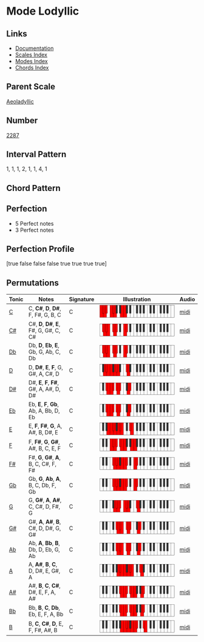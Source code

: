 # Mode Lodyllic

## Links

- [Documentation](README.md)
- [Scales Index](Scales.md)
- [Modes Index](Modes.md)
- [Chords Index](Chords.md)

## Parent Scale

[Aeoladyllic](ScaleAeoladyllic.md)

## Number

[2287](https://ianring.com/musictheory/scales/2287)

## Interval Pattern

1, 1, 1, 2, 1, 1, 4, 1

## Chord Pattern



## Perfection

- 5 Perfect notes
- 3 Perfect notes

## Perfection Profile

[true false false false true true true true]

## Permutations

| Tonic | Notes | Signature | Illustration | Audio |
|-------|-------|-----------|--------------|-------|
| [C](ModeCNaturalLodyllic.md) | C, **C#**, **D**, **D#**, F, F#, G, B, C | C | ![CNaturalLodyllic](ModeCNaturalLodyllic.png) | [midi](https://github.com/edipermadi/music/blob/main/docs/ModeCNaturalLodyllic.mid?raw=true) |
| [C#](ModeCSharpLodyllic.md) | C#, **D**, **D#**, **E**, F#, G, G#, C, C# | C | ![CSharpLodyllic](ModeCSharpLodyllic.png) | [midi](https://github.com/edipermadi/music/blob/main/docs/ModeCSharpLodyllic.mid?raw=true) |
| [Db](ModeDFlatLodyllic.md) | Db, **D**, **Eb**, **E**, Gb, G, Ab, C, Db | C | ![DFlatLodyllic](ModeDFlatLodyllic.png) | [midi](https://github.com/edipermadi/music/blob/main/docs/ModeDFlatLodyllic.mid?raw=true) |
| [D](ModeDNaturalLodyllic.md) | D, **D#**, **E**, **F**, G, G#, A, C#, D | C | ![DNaturalLodyllic](ModeDNaturalLodyllic.png) | [midi](https://github.com/edipermadi/music/blob/main/docs/ModeDNaturalLodyllic.mid?raw=true) |
| [D#](ModeDSharpLodyllic.md) | D#, **E**, **F**, **F#**, G#, A, A#, D, D# | C | ![DSharpLodyllic](ModeDSharpLodyllic.png) | [midi](https://github.com/edipermadi/music/blob/main/docs/ModeDSharpLodyllic.mid?raw=true) |
| [Eb](ModeEFlatLodyllic.md) | Eb, **E**, **F**, **Gb**, Ab, A, Bb, D, Eb | C | ![EFlatLodyllic](ModeEFlatLodyllic.png) | [midi](https://github.com/edipermadi/music/blob/main/docs/ModeEFlatLodyllic.mid?raw=true) |
| [E](ModeENaturalLodyllic.md) | E, **F**, **F#**, **G**, A, A#, B, D#, E | C | ![ENaturalLodyllic](ModeENaturalLodyllic.png) | [midi](https://github.com/edipermadi/music/blob/main/docs/ModeENaturalLodyllic.mid?raw=true) |
| [F](ModeFNaturalLodyllic.md) | F, **F#**, **G**, **G#**, A#, B, C, E, F | C | ![FNaturalLodyllic](ModeFNaturalLodyllic.png) | [midi](https://github.com/edipermadi/music/blob/main/docs/ModeFNaturalLodyllic.mid?raw=true) |
| [F#](ModeFSharpLodyllic.md) | F#, **G**, **G#**, **A**, B, C, C#, F, F# | C | ![FSharpLodyllic](ModeFSharpLodyllic.png) | [midi](https://github.com/edipermadi/music/blob/main/docs/ModeFSharpLodyllic.mid?raw=true) |
| [Gb](ModeGFlatLodyllic.md) | Gb, **G**, **Ab**, **A**, B, C, Db, F, Gb | C | ![GFlatLodyllic](ModeGFlatLodyllic.png) | [midi](https://github.com/edipermadi/music/blob/main/docs/ModeGFlatLodyllic.mid?raw=true) |
| [G](ModeGNaturalLodyllic.md) | G, **G#**, **A**, **A#**, C, C#, D, F#, G | C | ![GNaturalLodyllic](ModeGNaturalLodyllic.png) | [midi](https://github.com/edipermadi/music/blob/main/docs/ModeGNaturalLodyllic.mid?raw=true) |
| [G#](ModeGSharpLodyllic.md) | G#, **A**, **A#**, **B**, C#, D, D#, G, G# | C | ![GSharpLodyllic](ModeGSharpLodyllic.png) | [midi](https://github.com/edipermadi/music/blob/main/docs/ModeGSharpLodyllic.mid?raw=true) |
| [Ab](ModeAFlatLodyllic.md) | Ab, **A**, **Bb**, **B**, Db, D, Eb, G, Ab | C | ![AFlatLodyllic](ModeAFlatLodyllic.png) | [midi](https://github.com/edipermadi/music/blob/main/docs/ModeAFlatLodyllic.mid?raw=true) |
| [A](ModeANaturalLodyllic.md) | A, **A#**, **B**, **C**, D, D#, E, G#, A | C | ![ANaturalLodyllic](ModeANaturalLodyllic.png) | [midi](https://github.com/edipermadi/music/blob/main/docs/ModeANaturalLodyllic.mid?raw=true) |
| [A#](ModeASharpLodyllic.md) | A#, **B**, **C**, **C#**, D#, E, F, A, A# | C | ![ASharpLodyllic](ModeASharpLodyllic.png) | [midi](https://github.com/edipermadi/music/blob/main/docs/ModeASharpLodyllic.mid?raw=true) |
| [Bb](ModeBFlatLodyllic.md) | Bb, **B**, **C**, **Db**, Eb, E, F, A, Bb | C | ![BFlatLodyllic](ModeBFlatLodyllic.png) | [midi](https://github.com/edipermadi/music/blob/main/docs/ModeBFlatLodyllic.mid?raw=true) |
| [B](ModeBNaturalLodyllic.md) | B, **C**, **C#**, **D**, E, F, F#, A#, B | C | ![BNaturalLodyllic](ModeBNaturalLodyllic.png) | [midi](https://github.com/edipermadi/music/blob/main/docs/ModeBNaturalLodyllic.mid?raw=true) |
